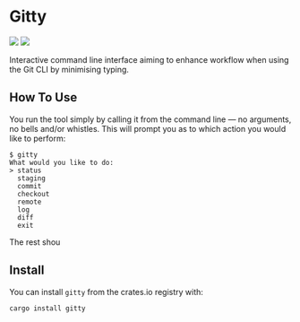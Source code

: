 # Gitty

[![](https://img.shields.io/crates/v/gitty)](https://crates.io/crates/gitty)
![](https://img.shields.io/crates/l/gitty.svg)

Interactive command line interface aiming to enhance workflow when using the Git CLI by minimising typing.

## How To Use
You run the tool simply by calling it from the command line — no arguments, no bells and/or whistles. 
This will prompt you as to which action you would like to perform:
```
$ gitty
What would you like to do:
> status
  staging
  commit
  checkout
  remote
  log
  diff
  exit
```

The rest shou

## Install 
You can install `gitty` from the crates.io registry with:
```
cargo install gitty
```
